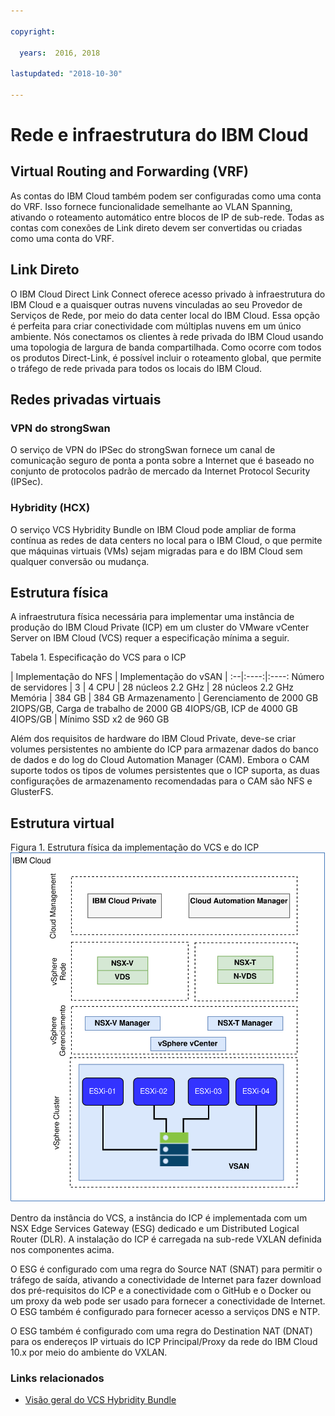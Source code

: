 ```yaml
---

copyright:

  years:  2016, 2018

lastupdated: "2018-10-30"

---
```



# Rede e infraestrutura do IBM Cloud

## Virtual Routing and Forwarding (VRF)

As contas do IBM Cloud também podem ser configuradas como uma conta do VRF. Isso fornece funcionalidade semelhante ao VLAN Spanning, ativando o roteamento automático entre blocos de IP de sub-rede. Todas as contas com conexões de Link direto devem ser convertidas ou criadas como uma conta do VRF.

## Link Direto

O IBM Cloud Direct Link Connect oferece acesso privado à infraestrutura do IBM Cloud e a quaisquer outras nuvens vinculadas ao seu Provedor de Serviços de Rede, por meio do data center local do IBM Cloud. Essa opção é perfeita para criar conectividade com múltiplas nuvens em um único ambiente. Nós conectamos os clientes à rede privada do IBM Cloud usando uma topologia de largura de banda compartilhada. Como ocorre com todos os produtos Direct-Link, é possível incluir o roteamento global, que permite o tráfego de rede privada para todos os locais do IBM Cloud.

## Redes privadas virtuais

### VPN do strongSwan

O serviço de VPN do IPSec do strongSwan fornece um canal de comunicação seguro de ponta a ponta sobre a Internet que é baseado no conjunto de protocolos padrão de mercado da Internet Protocol Security (IPSec).

### Hybridity (HCX)

O serviço VCS Hybridity Bundle on IBM Cloud pode ampliar de forma contínua as redes de data centers no local para o IBM Cloud, o que permite que máquinas virtuais (VMs) sejam migradas para e do IBM Cloud sem qualquer conversão ou mudança.

## Estrutura física

A infraestrutura física necessária para implementar uma instância de produção do IBM Cloud Private (ICP) em um cluster do VMware vCenter Server on IBM Cloud (VCS) requer a especificação mínima a seguir.

Tabela 1. Especificação do VCS para o ICP

| Implementação do NFS  |  Implementação do vSAN |
:--|:----:|:----:
Número de servidores  |  3 |  4
CPU | 28 núcleos 2.2 GHz | 28 núcleos 2.2 GHz
Memória | 384 GB | 384 GB
Armazenamento | Gerenciamento de 2000 GB 2IOPS/GB, Carga de trabalho de 2000 GB 4IOPS/GB, ICP de 4000 GB 4IOPS/GB | Mínimo SSD x2 de 960 GB

Além dos requisitos de hardware do IBM Cloud Private, deve-se criar volumes persistentes no ambiente do ICP para armazenar dados do banco de dados e do log do Cloud Automation Manager (CAM). Embora o CAM suporte todos os tipos de volumes persistentes que o ICP suporta, as duas configurações de armazenamento recomendadas para o CAM são NFS e GlusterFS.

## Estrutura virtual

Figura 1. Estrutura física da implementação do VCS e do ICP
![Estrutura física da implementação do VCS e do ICP](vcsicp-phy-ics-icp-deployment.svg)

Dentro da instância do VCS, a instância do ICP é implementada com um NSX Edge Services Gateway (ESG) dedicado e um Distributed Logical Router (DLR). A instalação do ICP é carregada na sub-rede VXLAN definida nos componentes acima.

O ESG é configurado com uma regra do Source NAT (SNAT) para permitir o tráfego de saída, ativando a conectividade de Internet para fazer download dos pré-requisitos do ICP e a conectividade com o GitHub e o Docker ou um proxy da web pode ser usado para fornecer a conectividade de Internet. O ESG também é configurado para fornecer acesso a serviços DNS e NTP.

O ESG também é configurado com uma regra do Destination NAT (DNAT) para os endereços IP virtuais do ICP Principal/Proxy da rede do IBM Cloud 10.x por meio do ambiente do VXLAN.

### Links relacionados

* [Visão geral do VCS Hybridity Bundle](../vcs/vcs-hybridity-intro.html)
